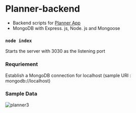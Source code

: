 # Planner-backend
* Backend scripts for [Planner App](https://github.com/AishwaryaSar/Planner)
* MongoDB with Express. js, Node. js and Mongoose

### `node index`
Starts the server with 3030 as the listening port

### Requriement 
Establish a MongoDB connection for localhost (sample URI : mongodb://localhost)

### Sample Data
![planner3](https://github.com/AishwaryaSar/Planner-backend/assets/76870189/f47889a5-5f89-47d4-9b22-104a638ccaf6)
